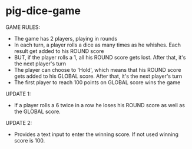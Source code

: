 # pig-dice-game

GAME RULES:
- The game has 2 players, playing in rounds
- In each turn, a player rolls a dice as many times as he whishes. Each result get added to his ROUND score
- BUT, if the player rolls a 1, all his ROUND score gets lost. After that, it's the next player's turn
- The player can choose to 'Hold', which means that his ROUND score gets added to his GLOBAL score. After that, it's the next player's turn
- The first player to reach 100 points on GLOBAL score wins the game

UPDATE 1:
- If a player rolls a 6 twice in a row he loses his ROUND score as well as the GLOBAL score.

UPDATE 2:
- Provides a text input to enter the winning score. If not used winning score is 100.
